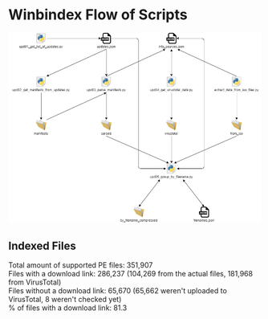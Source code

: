 # Winbindex Flow of Scripts

![winbindex-scripts-flow.png](winbindex-scripts-flow.png)

## Indexed Files

<!--FileStats-->
Total amount of supported PE files: 351,907  
Files with a download link: 286,237 (104,269 from the actual files, 181,968 from VirusTotal)  
Files without a download link: 65,670 (65,662 weren't uploaded to VirusTotal, 8 weren't checked yet)  
% of files with a download link: 81.3  
<!--/FileStats-->
